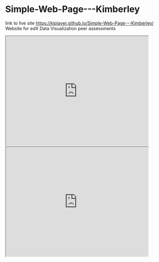# Simple-Web-Page---Kimberley
link to live site https://kjplayer.github.io/Simple-Web-Page---Kimberley/
Website for edX Data Visualization peer assessments

<iframe src="https://kjplayer.github.io/leaflet-map-simple" width="90%" height="350"></iframe>
<iframe src="https://kjplayer.github.io/highcharts-scatter-csv" width="90%" height="350"></iframe>

